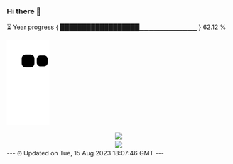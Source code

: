 ### Hi there 👋
⏳ Year progress { ██████████████████▁▁▁▁▁▁▁▁▁▁▁▁ } 62.12 %

![](https://raw.githubusercontent.com/Swiftie13st/Swiftie13st/main/assets/github-contribution-grid-snake.svg)


<div align="center"> <img src="https://metrics.lecoq.io/Swiftie13st?template=classic&config.timezone=Asia%2FShanghai"> </div>

<div align="center"> <img src="https://github-readme-streak-stats.herokuapp.com/?user=Swiftie13st" /> </div>
---
⏰ Updated on Tue, 15 Aug 2023 18:07:46 GMT
---

